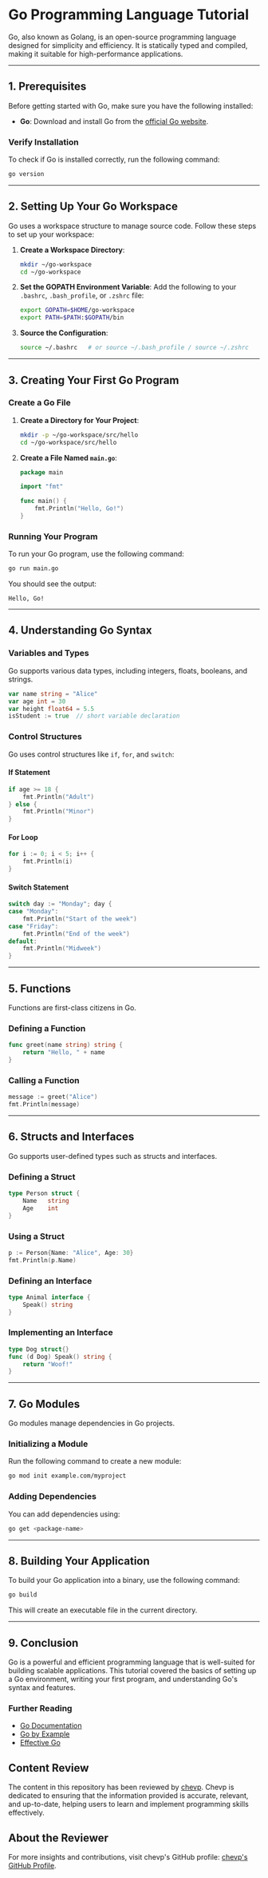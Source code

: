 
# Go Programming Language Tutorial

Go, also known as Golang, is an open-source programming language designed for simplicity and efficiency. It is statically typed and compiled, making it suitable for high-performance applications.

---

## 1. Prerequisites

Before getting started with Go, make sure you have the following installed:

- **Go**: Download and install Go from the [official Go website](https://golang.org/dl/).

### Verify Installation

To check if Go is installed correctly, run the following command:

```bash
go version
```

---

## 2. Setting Up Your Go Workspace

Go uses a workspace structure to manage source code. Follow these steps to set up your workspace:

1. **Create a Workspace Directory**:
   ```bash
   mkdir ~/go-workspace
   cd ~/go-workspace
   ```

2. **Set the GOPATH Environment Variable**:
   Add the following to your `.bashrc`, `.bash_profile`, or `.zshrc` file:

   ```bash
   export GOPATH=$HOME/go-workspace
   export PATH=$PATH:$GOPATH/bin
   ```

3. **Source the Configuration**:
   ```bash
   source ~/.bashrc   # or source ~/.bash_profile / source ~/.zshrc
   ```

---

## 3. Creating Your First Go Program

### Create a Go File

1. **Create a Directory for Your Project**:
   ```bash
   mkdir -p ~/go-workspace/src/hello
   cd ~/go-workspace/src/hello
   ```

2. **Create a File Named `main.go`**:
   ```go
   package main

   import "fmt"

   func main() {
       fmt.Println("Hello, Go!")
   }
   ```

### Running Your Program

To run your Go program, use the following command:

```bash
go run main.go
```

You should see the output:

```
Hello, Go!
```

---

## 4. Understanding Go Syntax

### Variables and Types

Go supports various data types, including integers, floats, booleans, and strings.

```go
var name string = "Alice"
var age int = 30
var height float64 = 5.5
isStudent := true  // short variable declaration
```

### Control Structures

Go uses control structures like `if`, `for`, and `switch`:

#### If Statement

```go
if age >= 18 {
    fmt.Println("Adult")
} else {
    fmt.Println("Minor")
}
```

#### For Loop

```go
for i := 0; i < 5; i++ {
    fmt.Println(i)
}
```

#### Switch Statement

```go
switch day := "Monday"; day {
case "Monday":
    fmt.Println("Start of the week")
case "Friday":
    fmt.Println("End of the week")
default:
    fmt.Println("Midweek")
}
```

---

## 5. Functions

Functions are first-class citizens in Go.

### Defining a Function

```go
func greet(name string) string {
    return "Hello, " + name
}
```

### Calling a Function

```go
message := greet("Alice")
fmt.Println(message)
```

---

## 6. Structs and Interfaces

Go supports user-defined types such as structs and interfaces.

### Defining a Struct

```go
type Person struct {
    Name   string
    Age    int
}
```

### Using a Struct

```go
p := Person{Name: "Alice", Age: 30}
fmt.Println(p.Name)
```

### Defining an Interface

```go
type Animal interface {
    Speak() string
}
```

### Implementing an Interface

```go
type Dog struct{}
func (d Dog) Speak() string {
    return "Woof!"
}
```

---

## 7. Go Modules

Go modules manage dependencies in Go projects.

### Initializing a Module

Run the following command to create a new module:

```bash
go mod init example.com/myproject
```

### Adding Dependencies

You can add dependencies using:

```bash
go get <package-name>
```

---

## 8. Building Your Application

To build your Go application into a binary, use the following command:

```bash
go build
```

This will create an executable file in the current directory.

---

## 9. Conclusion

Go is a powerful and efficient programming language that is well-suited for building scalable applications. This tutorial covered the basics of setting up a Go environment, writing your first program, and understanding Go's syntax and features.

### Further Reading

- [Go Documentation](https://golang.org/doc/)
- [Go by Example](https://gobyexample.com/)
- [Effective Go](https://golang.org/doc/effective_go.html)

## Content Review

The content in this repository has been reviewed by [chevp](https://github.com/chevp). Chevp is dedicated to ensuring that the information provided is accurate, relevant, and up-to-date, helping users to learn and implement programming skills effectively.

## About the Reviewer

For more insights and contributions, visit chevp's GitHub profile: [chevp's GitHub Profile](https://github.com/chevp).
